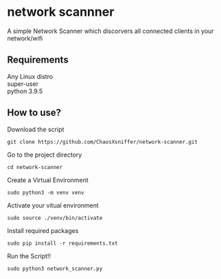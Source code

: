 # network scannner

A simple Network Scanner which discorvers all connected clients in your network/wifi

## Requirements
Any Linux distro<br/>
super-user<br/>
python 3.9.5

## How to use?
Download the script
```
git clone https://github.com/ChaosXsniffer/network-scanner.git
```
Go to the project directory
```
cd network-scanner
```
Create a Virtual Environment

```
sudo python3 -m venv venv
```

Activate your vitual environment

```
sudo source ./venv/bin/activate
```
Install required packages

```
sudo pip install -r requirements.txt
```
Run the Script!!
```
sudo python3 network_scanner.py
```
